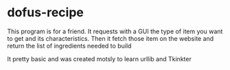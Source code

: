 # dofus-recipe

This program is for a friend. It requests with a GUI the type of item you want to get and its characteristics. Then it fetch those item on the website and return the list of ingredients needed to build 


It pretty basic and was created motsly to learn urllib and Tkinkter 

